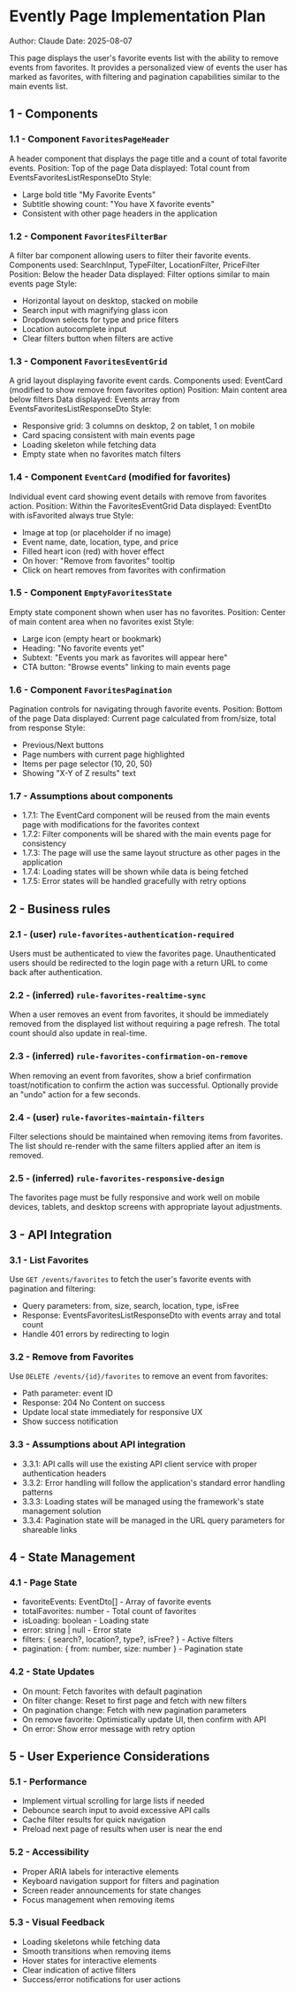 # Evently Page Implementation Plan

Author: Claude
Date: 2025-08-07

This page displays the user's favorite events list with the ability to remove events from favorites. It provides a personalized view of events the user has marked as favorites, with filtering and pagination capabilities similar to the main events list.

## 1 - Components

### 1.1 - Component `FavoritesPageHeader`

A header component that displays the page title and a count of total favorite events.
Position: Top of the page
Data displayed: Total count from EventsFavoritesListResponseDto
Style: 
- Large bold title "My Favorite Events"
- Subtitle showing count: "You have X favorite events"
- Consistent with other page headers in the application

### 1.2 - Component `FavoritesFilterBar`

A filter bar component allowing users to filter their favorite events.
Components used: SearchInput, TypeFilter, LocationFilter, PriceFilter
Position: Below the header
Data displayed: Filter options similar to main events page
Style:
- Horizontal layout on desktop, stacked on mobile
- Search input with magnifying glass icon
- Dropdown selects for type and price filters
- Location autocomplete input
- Clear filters button when filters are active

### 1.3 - Component `FavoritesEventGrid`

A grid layout displaying favorite event cards.
Components used: EventCard (modified to show remove from favorites option)
Position: Main content area below filters
Data displayed: Events array from EventsFavoritesListResponseDto
Style:
- Responsive grid: 3 columns on desktop, 2 on tablet, 1 on mobile
- Card spacing consistent with main events page
- Loading skeleton while fetching data
- Empty state when no favorites match filters

### 1.4 - Component `EventCard` (modified for favorites)

Individual event card showing event details with remove from favorites action.
Position: Within the FavoritesEventGrid
Data displayed: EventDto with isFavorited always true
Style:
- Image at top (or placeholder if no image)
- Event name, date, location, type, and price
- Filled heart icon (red) with hover effect
- On hover: "Remove from favorites" tooltip
- Click on heart removes from favorites with confirmation

### 1.5 - Component `EmptyFavoritesState`

Empty state component shown when user has no favorites.
Position: Center of main content area when no favorites exist
Style:
- Large icon (empty heart or bookmark)
- Heading: "No favorite events yet"
- Subtext: "Events you mark as favorites will appear here"
- CTA button: "Browse events" linking to main events page

### 1.6 - Component `FavoritesPagination`

Pagination controls for navigating through favorite events.
Position: Bottom of the page
Data displayed: Current page calculated from from/size, total from response
Style:
- Previous/Next buttons
- Page numbers with current page highlighted
- Items per page selector (10, 20, 50)
- Showing "X-Y of Z results" text

### 1.7 - Assumptions about components

- 1.7.1: The EventCard component will be reused from the main events page with modifications for the favorites context
- 1.7.2: Filter components will be shared with the main events page for consistency
- 1.7.3: The page will use the same layout structure as other pages in the application
- 1.7.4: Loading states will be shown while data is being fetched
- 1.7.5: Error states will be handled gracefully with retry options

## 2 - Business rules

### 2.1 - (user) `rule-favorites-authentication-required`

Users must be authenticated to view the favorites page. Unauthenticated users should be redirected to the login page with a return URL to come back after authentication.

### 2.2 - (inferred) `rule-favorites-realtime-sync`

When a user removes an event from favorites, it should be immediately removed from the displayed list without requiring a page refresh. The total count should also update in real-time.

### 2.3 - (inferred) `rule-favorites-confirmation-on-remove`

When removing an event from favorites, show a brief confirmation toast/notification to confirm the action was successful. Optionally provide an "undo" action for a few seconds.

### 2.4 - (user) `rule-favorites-maintain-filters`

Filter selections should be maintained when removing items from favorites. The list should re-render with the same filters applied after an item is removed.

### 2.5 - (inferred) `rule-favorites-responsive-design`

The favorites page must be fully responsive and work well on mobile devices, tablets, and desktop screens with appropriate layout adjustments.

## 3 - API Integration

### 3.1 - List Favorites

Use `GET /events/favorites` to fetch the user's favorite events with pagination and filtering:
- Query parameters: from, size, search, location, type, isFree
- Response: EventsFavoritesListResponseDto with events array and total count
- Handle 401 errors by redirecting to login

### 3.2 - Remove from Favorites

Use `DELETE /events/{id}/favorites` to remove an event from favorites:
- Path parameter: event ID
- Response: 204 No Content on success
- Update local state immediately for responsive UX
- Show success notification

### 3.3 - Assumptions about API integration

- 3.3.1: API calls will use the existing API client service with proper authentication headers
- 3.3.2: Error handling will follow the application's standard error handling patterns
- 3.3.3: Loading states will be managed using the framework's state management solution
- 3.3.4: Pagination state will be managed in the URL query parameters for shareable links

## 4 - State Management

### 4.1 - Page State

- favoriteEvents: EventDto[] - Array of favorite events
- totalFavorites: number - Total count of favorites
- isLoading: boolean - Loading state
- error: string | null - Error state
- filters: { search?, location?, type?, isFree? } - Active filters
- pagination: { from: number, size: number } - Pagination state

### 4.2 - State Updates

- On mount: Fetch favorites with default pagination
- On filter change: Reset to first page and fetch with new filters
- On pagination change: Fetch with new pagination parameters
- On remove favorite: Optimistically update UI, then confirm with API
- On error: Show error message with retry option

## 5 - User Experience Considerations

### 5.1 - Performance

- Implement virtual scrolling for large lists if needed
- Debounce search input to avoid excessive API calls
- Cache filter results for quick navigation
- Preload next page of results when user is near the end

### 5.2 - Accessibility

- Proper ARIA labels for interactive elements
- Keyboard navigation support for filters and pagination
- Screen reader announcements for state changes
- Focus management when removing items

### 5.3 - Visual Feedback

- Loading skeletons while fetching data
- Smooth transitions when removing items
- Hover states for interactive elements
- Clear indication of active filters
- Success/error notifications for user actions